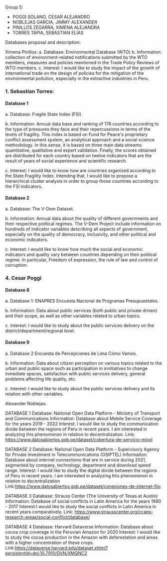 Group 5:
- POGGI SOLANO, CESAR ALEJANDRO
- NOBLEJAS GARCIA, JIMMY ALEXANDER
- PINILLOS ZEGARRA, XIMENA ALEJANDRA
- TORRES TAPIA, SEBASTIAN ELIAS

Databases proposal and description:

Ximena Pinillos:
a. Database: Environmental Database (WTO)
b. Information:  collection of environment-related notifications submitted by the WTO members, measures and policies mentioned in the Trade Policy Reviews of WTO members.
c. Interest: I would like to study the impact of the growth of international trade on the design of policies for the mitigation of the environmental pollution, especially in the extractive industries in Peru.

### 1. Sebastian Torres: 
#### Database 1

a. Database: Fragile State Index (FSI).

b. Information: Annual data base and ranking of 178 countries according to the type of pressures they face and their repercussions in terms of the levels of fragility. This index is based on Fund for Peace's proprietary conflict assessment system, an analytical approach and a social science methodology. In this sense, it is based on three main data streams: quantitative, qualitative and expert validation. Finally, the scores obtained are distributed for each country based on twelve indicators that are the result of years of social experience and scientific research.

c. Interest:  I would like to know how are countries organized according to the State Fragility Index. Intending that, I would like to propose a hierarchical cluster analysis in order to group those countries according to the FSI indicators.


#### Database 2


a. Database: The V-Dem Dataset. 

b. Information: Annual data about the quality of different governments and their respective political regimes. The V-Dem Project include information on hundreds of indicator variables describing all aspects of government, especially on the quality of democracy, inclusivity, and other political and economic indicators. 

c. Interest:  I would like to know how much the social and economic indicators and quality vary between countries depending on their political regime. In particular, Freedom of expression, the rule of law and control of corruption.

### 4. Cesar Poggi

#### Database 8

a. Database 1: ENAPRES Encuesta Nacional de Programas Presupuestales.

b. Information: Data about public services (both public and private driven) and their scope, as well as other variables related to urban topics.

c. Interest: I would like to study about the public services delivery on the district/department/regional level.

#### Database 9

a. Database 2 Encuesta de Percepciones de Lima Cómo Vamos.

b. Information: Data about citizen perception on various topics related to the urban and public space such as participation in innitiatives to change inmediate spaces, satisfaction with public services delivery, general problems affecting life quality, etc.

c. Interest: I would like to study about the public services delivery and its relation with other variables.

Alexander Noblejas:

DATABASE 1
Database: National Open Data Platform - Ministry of Transport and Communications
Information: Database about Mobile Service Coverage for the years 2019 - 2022
Interest: I would like to study the communication divide between the regions of Peru in recent years. I am interested in analyzing this phenomenon in relation to decentralization.
Link: https://www.datosabiertos.gob.pe/dataset/cobertura-de-servicio-móvil

DATABASE 2
Database: National Open Data Platform - Supervisory Agency for Private Investment in Telecommunications (OSIPTEL)
Information: Database about internet connections that are in service during 2021, segmented by company, technology, department and download speed range.
Interest: I would like to study the digital divide between the regions of Peru in recent years. I am interested in analyzing this phenomenon in relation to decentralization
Link:https://www.datosabiertos.gob.pe/dataset/conexiones-de-internet-fijo

DATABASE 3
Database: Strauss Center (The University of Texas at Austin)
Information: Database of social conflicts in Latin America for the years 1990 - 2017
Interest:I would like to study the social conflicts in Latin America in recent years comparatively.
Link: https://www.strausscenter.org/ccaps-research-areas/social-conflict/database/

DATABASE  4
Database: Harvard Dataverse
Information: Database about cocoa crop coverage in the Peruvian Amazon for 2020
Interest: I would like to study the cocoa production in the Amazon with deforestation and areas with a higher concentration of these crops.
Link:https://dataverse.harvard.edu/dataset.xhtml?persistentId=doi:10.7910/DVN/XMQNC2









